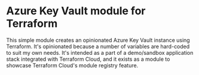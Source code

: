 # Azure Key Vault module for Terraform

This simple module creates an opinionated Azure Key Vault instance using Terraform. It's opinionated because a number of variables are hard-coded to suit my own needs. It's intended as a part of a demo/sandbox application stack integrated with Terraform Cloud, and it exists as a module to showcase Terraform Cloud's module registry feature.